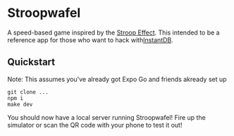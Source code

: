 # Stroopwafel

A speed-based game inspired by the [Stroop Effect](https://en.wikipedia.org/wiki/Stroop_effect). This intended to be a reference app for those who want to hack with[InstantDB](https://instantdb.com).

## Quickstart
Note: This assumes you've already got Expo Go and friends akready set up

```
git clone ...
npm i
make dev
```

You should now have a local server running Stroopwafel! Fire up the simulator or scan the QR code with your phone to test it out!
